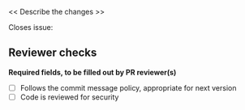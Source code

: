 << Describe the changes >>

Closes issue:

## Reviewer checks

**Required fields, to be filled out by PR reviewer(s)**
- [ ] Follows the commit message policy, appropriate for next version
- [ ] Code is reviewed for security
